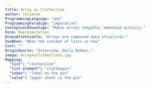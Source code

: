```yaml
---
title: Array as Clothesline
author: felienne
ProgrammingLanguage: "any"
ProgrammingParadigm: "imperative"
ConceptualAdvantage: "Makes arrays tangible, embodied activity."
Form: Representation
DrawsAttentionTo: "Arrays are compound data structures."
UseWhen: "When the concept of lists is new"
Cost: ""
OriginSource: "Interview, Emily Bakker."
image: ArrayAsClothesline1.jpg
Mapping:
  "list": "clothesline"
  "list element": "clothespin"
  "index": "label on the pin"
  "value": "paper sheet in the pin"
---
```

